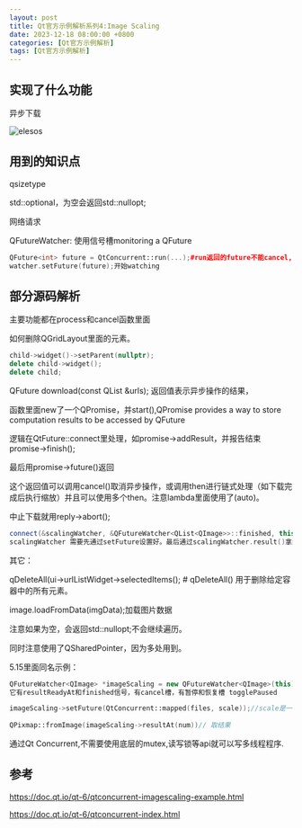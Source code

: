 ```yaml
---
layout: post
title: Qt官方示例解析系列4:Image Scaling
date: 2023-12-18 08:00:00 +0800
categories: [Qt官方示例解析]
tags: [Qt官方示例解析]
---
```

## 实现了什么功能
异步下载

![elesos](https://doc.qt.io/qt-6/images/imagescaling.webp)

## 用到的知识点
qsizetype

std::optional，为空会返回std::nullopt;

网络请求

QFutureWatcher: 使用信号槽monitoring a QFuture
```cpp
QFuture<int> future = QtConcurrent::run(...);#run返回的future不能cancel,
watcher.setFuture(future);开始watching
```
## 部分源码解析
主要功能都在process和cancel函数里面

如何删除QGridLayout里面的元素。
```cpp
child->widget()->setParent(nullptr);
delete child->widget();
delete child;
```

QFuture<QByteArray> download(const QList<QUrl> &urls); 返回值表示异步操作的结果，

函数里面new了一个QPromise，并start(),QPromise provides a way to store computation results to be accessed by QFuture

逻辑在QtFuture::connect里处理，如promise->addResult，并报告结束promise->finish();

最后用promise->future()返回

这个返回值可以调用cancel()取消异步操作，或调用then进行链式处理（如下载完成后执行缩放）并且可以使用多个then。注意lambda里面使用了(auto)。

中止下载就用reply->abort();
```cpp
connect(&scalingWatcher, &QFutureWatcher<QList<QImage>>::finished, this, &Images::scaleFinished);# scalingWatcher用于监视一个异步操作的完成状态
scalingWatcher 需要先通过setFuture设置好。最后通过scalingWatcher.result()拿结果。
```
其它：

qDeleteAll(ui->urlListWidget->selectedItems(); # qDeleteAll() 用于删除给定容器中的所有元素。

image.loadFromData(imgData);加载图片数据

注意如果为空，会返回std::nullopt;不会继续遍历。

同时注意使用了QSharedPointer，因为多处用到。

5.15里面同名示例：
```cpp
QFutureWatcher<QImage> *imageScaling = new QFutureWatcher<QImage>(this);
它有resultReadyAt和finished信号，有cancel槽，有暂停和恢复槽 togglePaused

imageScaling->setFuture(QtConcurrent::mapped(files, scale));//scale是一个函数
 
QPixmap::fromImage(imageScaling->resultAt(num))// 取结果
```
通过Qt Concurrent,不需要使用底层的mutex,读写锁等api就可以写多线程程序.
## 参考
<https://doc.qt.io/qt-6/qtconcurrent-imagescaling-example.html>

<https://doc.qt.io/qt-6/qtconcurrent-index.html>